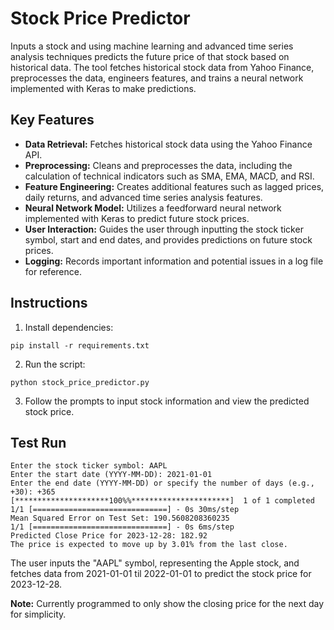 # Stock Price Predictor

Inputs a stock and using machine learning and advanced time series analysis techniques predicts the future price of that stock based on historical data. The tool fetches historical stock data from Yahoo Finance, preprocesses the data, engineers features, and trains a neural network implemented with Keras to make predictions.

## Key Features

- **Data Retrieval:** Fetches historical stock data using the Yahoo Finance API.
- **Preprocessing:** Cleans and preprocesses the data, including the calculation of technical indicators such as SMA, EMA, MACD, and RSI.
- **Feature Engineering:** Creates additional features such as lagged prices, daily returns, and advanced time series analysis features.
- **Neural Network Model:** Utilizes a feedforward neural network implemented with Keras to predict future stock prices.
- **User Interaction:** Guides the user through inputting the stock ticker symbol, start and end dates, and provides predictions on future stock prices.
- **Logging:** Records important information and potential issues in a log file for reference.

## Instructions

1. Install dependencies:
   
```pip install -r requirements.txt```

2. Run the script:

```python stock_price_predictor.py```

3. Follow the prompts to input stock information and view the predicted stock price.

   
## Test Run


```console
Enter the stock ticker symbol: AAPL
Enter the start date (YYYY-MM-DD): 2021-01-01
Enter the end date (YYYY-MM-DD) or specify the number of days (e.g., +30): +365
[*********************100%%**********************]  1 of 1 completed
1/1 [==============================] - 0s 30ms/step
Mean Squared Error on Test Set: 190.5608208360235
1/1 [==============================] - 0s 6ms/step
Predicted Close Price for 2023-12-28: 182.92
The price is expected to move up by 3.01% from the last close.
```

The user inputs the "AAPL" symbol, representing the Apple stock, and fetches data from 2021-01-01 til 2022-01-01 to predict the stock price for 2023-12-28.

**Note:** Currently programmed to only show the closing price for the next day for simplicity.
